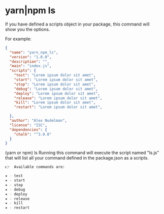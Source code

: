 # yarn|npm ls



If you have defined a scripts object in your package, this command will show you the options. 

For example:

```json
{
  "name": "yarn_npm_ls",
  "version": "1.0.0",
  "description": "",
  "main": "index.js",
  "scripts": {
    "test": "Lorem ipsum dolor sit amet",
    "start": "Lorem ipsum dolor sit amet",
    "stop": "Lorem ipsum dolor sit amet",
    "debug": "Lorem ipsum dolor sit amet",
    "deploy": "Lorem ipsum dolor sit amet",
    "release": "Lorem ipsum dolor sit amet",
    "kill": "Lorem ipsum dolor sit amet",
    "restart": "Lorem ipsum dolor sit amet",

  },
  "author": "Alex Nudelman",
  "license": "ISC",
  "dependencies": {
    "chalk": "^3.0.0"
  }
}

```
(yarn or npm) ls
Running this command will execute the script named "ls.js" that will list all your command defined in  the package.json as a scripts.


```bash 
👉  Available commands are:

✷ - test
✷ - start
✷ - stop
✷ - debug
✷ - deploy
✷ - release
✷ - kill
✷ - restart
```